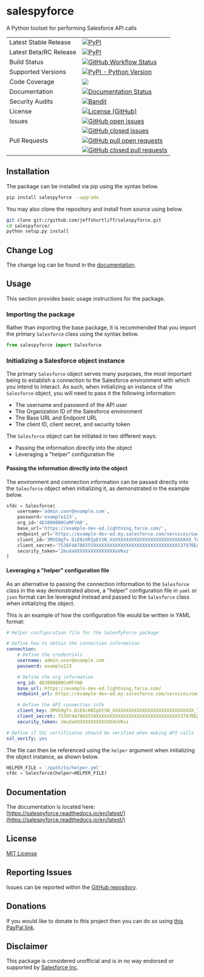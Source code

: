 # salespyforce
A Python toolset for performing Salesforce API calls

<table>
    <tr>
        <td>Latest Stable Release</td>
        <td>
            <a href='https://pypi.org/project/salespyforce/'>
                <img alt="PyPI" src="https://img.shields.io/pypi/v/salespyforce">
            </a>
        </td>
    </tr>
    <tr>
        <td>Latest Beta/RC Release</td>
        <td>
            <a href='https://pypi.org/project/salespyforce/#history'>
                <img alt="PyPI" src="https://img.shields.io/badge/pypi-1.0.0b1-blue">
            </a>
        </td>
    </tr>
    <tr>
        <td>Build Status</td>
        <td>
            <a href="https://github.com/jeffshurtliff/salespyforce/blob/master/.github/workflows/pythonpackage.yml">
                <img alt="GitHub Workflow Status" 
                src="https://img.shields.io/github/actions/workflow/status/jeffshurtliff/salespyforce/pythonpackage.yml?branch=master">
            </a>
        </td>
    </tr>
    <tr>
        <td>Supported Versions</td>
        <td>
            <a href='https://pypi.org/project/salespyforce/'>
                <img alt="PyPI - Python Version" src="https://img.shields.io/pypi/pyversions/salespyforce">
            </a>
        </td>
    </tr>
    <tr>
        <td>Code Coverage</td>
        <td>
            <a href="https://codecov.io/gh/jeffshurtliff/salespyforce">
                <img src="https://codecov.io/gh/jeffshurtliff/salespyforce/branch/master/graph/badge.svg" />
            </a>
        </td>
    </tr>
    <tr>
        <td>Documentation</td>
        <td>
            <a href='https://salespyforce.readthedocs.io/en/latest/?badge=latest'>
                <img src='https://readthedocs.org/projects/salespyforce/badge/?version=latest' alt='Documentation Status' />
            </a>
        </td>
    </tr>
    <tr>
        <td>Security Audits</td>
        <td>
            <a href="https://github.com/marketplace/actions/python-security-check-using-bandit">
                <img alt="Bandit" src="https://img.shields.io/badge/security-bandit-yellow.svg">
            </a>
        </td>
    </tr>
    <tr>
        <td>License</td>
        <td>
            <a href="https://github.com/jeffshurtliff/salespyforce/blob/master/LICENSE">
                <img alt="License (GitHub)" src="https://img.shields.io/github/license/jeffshurtliff/salespyforce">
            </a>
        </td>
    </tr>
    <tr>
        <td style="vertical-align: top;">Issues</td>
        <td>
            <a href="https://github.com/jeffshurtliff/salespyforce/issues">
                <img style="margin-bottom:5px;" alt="GitHub open issues" src="https://img.shields.io/github/issues-raw/jeffshurtliff/salespyforce"><br />
            </a>
            <a href="https://github.com/jeffshurtliff/salespyforce/issues">
                <img alt="GitHub closed issues" src="https://img.shields.io/github/issues-closed-raw/jeffshurtliff/salespyforce">
            </a>
        </td>
    </tr>
    <tr>
        <td style="vertical-align: top;">Pull Requests</td>
        <td>
            <a href="https://github.com/jeffshurtliff/salespyforce/pulls">
                <img style="margin-bottom:5px;" alt="GitHub pull open requests" src="https://img.shields.io/github/issues-pr-raw/jeffshurtliff/salespyforce"><br />
            </a>
            <a href="https://github.com/jeffshurtliff/salespyforce/pulls">
                <img alt="GitHub closed pull requests" src="https://img.shields.io/github/issues-pr-closed-raw/jeffshurtliff/salespyforce">
            </a>
        </td>
    </tr>
</table>

## Installation
The package can be installed via pip using the syntax below.

```sh
pip install salespyforce --upgrade
```

You may also clone the repository and install from source using below.

```sh
git clone git://github.com/jeffshurtliff/salespyforce.git
cd salespyforce/
python setup.py install
```

## Change Log
The change log can be found in the [documentation](https://salespyforce.readthedocs.io/en/latest/changelog.html).

## Usage
This section provides basic usage instructions for the package.

### Importing the package
Rather than importing the base package, it is recommended that you import the primary `Salesforce` class using the 
syntax below.

```python
from salespyforce import Salesforce
```

### Initializing a Salesforce object instance
The primary `Salesforce` object serves many purposes, the most important being to establish a connection to the 
Salesforce environment with which you intend to interact. As such, when initializing an instance of the `Salesforce` 
object, you will need to pass it the following information:
* The username and password of the API user
* The Organization ID of the Salesforce environment
* The Base URL and Endpoint URL
* The client ID, client secret, and security token

The `Salesforce` object can be initiated in two different ways:
* Passing the information directly into the object
* Leveraging a "helper" configuration file

#### Passing the information directly into the object
The environment and connection information can be passed directly into the `Salesforce` object when initializing it, 
as demonstrated in the example below.

```python
sfdc = Salesforce(
    username='admin.user@example.com',
    password='example123',
    org_id='4DJ000000CeMFYA0',
    base_url='https://example-dev-ed.lightning.force.com/',
    endpoint_url='https://example-dev-ed.my.salesforce.com/services/oauth2/token',
    client_id='3MVG9gTv.DiE8cKRIpEtSN_XXXXXXXXXXXXXXXXXXXXXXXXXXXXXX_TAoy1Zk_AKGukbqa4KbhM6nVYVUu6md',
    client_secret='7536F4A7865559XXXXXXXXXXXXXXXXXXXXXXXXXXXXXX53797BEA88174713CC3C',
    security_token='2muXaXXXXXXXXXXXXXXXoVKxz'
)
```

#### Leveraging a "helper" configuration file
As an alternative to passing the connection information to the `Salesforce` class in the way demonstrated above, a
"helper" configuration file in `yaml` or `json` format can be leveraged instead and passed to the `Salesforce` class
when initializing the object.

This is an example of how the configuration file would be written in YAML format:

```yaml
# Helper configuration file for the SalesPyForce package

# Define how to obtain the connection information
connection:
    # Define the credentials
    username: admin.user@example.com
    password: example123

    # Define the org information
    org_id: 4DJ000000CeMFYA0
    base_url: https://example-dev-ed.lightning.force.com/
    endpoint_url: https://example-dev-ed.my.salesforce.com/services/oauth2/token

    # Define the API connection info
    client_key: 3MVG9gTv.DiE8cKRIpEtSN_XXXXXXXXXXXXXXXXXXXXXXXXXXXXXX_TAoy1Zk_AKGukbqa4KbhM6nVYVUu6md
    client_secret: 7536F4A7865559XXXXXXXXXXXXXXXXXXXXXXXXXXXXXX53797BEA88174713CC3C
    security_token: 2muXaXXXXXXXXXXXXXXXoVKxz

# Define if SSL certificates should be verified when making API calls
ssl_verify: yes
```

The file can then be referenced using the `helper` argument when initializing the object instance, as shown below.

```python
HELPER_FILE = '/path/to/helper.yml'
sfdc = Salesforce(helper=HELPER_FILE)
```

## Documentation
The documentation is located here: [https://salespyforce.readthedocs.io/en/latest/](https://salespyforce.readthedocs.io/en/latest/)

## License
[MIT License](https://github.com/jeffshurtliff/salespyforce/blob/master/LICENSE)

## Reporting Issues
Issues can be reported within the [GitHub repository](https://github.com/jeffshurtliff/salespyforce/issues).

## Donations
If you would like to donate to this project then you can do so using [this PayPal link](https://www.paypal.com/cgi-bin/webscr?cmd=_donations&business=XDZ8M6UV6EFK6&item_name=SalesPyForce+Python+API&currency_code=USD).

## Disclaimer
This package is considered unofficial and is in no way endorsed or supported by [Salesforce Inc](https://www.salesforce.com).

